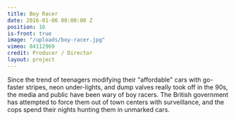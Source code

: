 ```yaml
---
title: Boy Racer
date: 2016-01-06 00:00:00 Z
position: 16
is-front: true
image: "/uploads/boy-racer.jpg"
vimeo: 84112969
credit: Producer / Director
layout: project
---
```


Since the trend of teenagers modifying their "affordable" cars with go-faster stripes, neon under-lights, and dump valves really took off in the 90s, the media and public have been wary of boy racers. The British government has attempted to force them out of town centers with surveillance, and the cops spend their nights hunting them in unmarked cars.